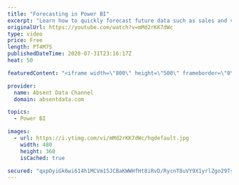 ```yaml
---
title: "Forecasting in Power BI"
excerpt: "Learn how to quickly forecast future data such as sales and values with the analytics pane in Power BI."
originalUrl: https://youtube.com/watch?v=mMd2rKK7dWc
type: video
price: Free
length: PT4M7S
publishedDateTime: 2020-07-31T23:16:17Z
heat: 50

featuredContent: "<iframe width=\"800\" height=\"500\" frameborder=\"0\" src=\"https://www.youtube.com/embed/mMd2rKK7dWc\" allow=\"accelerometer; autoplay; encrypted-media; gyroscope; picture-in-picture\" allowfullscreen></iframe>"

provider:
  name: Absent Data Channel
  domain: absentdata.com

topics:
  - Power BI

images:
  - url: https://i.ytimg.com/vi/mMd2rKK7dWc/hqdefault.jpg
    width: 480
    height: 360
    isCached: true

secured: "qxpOyiGk6wi614h1MCVm15JCBaKWWHfHt8iRvD/RycnT8uVY9X1yrlZgo29TssWHFvao84x5SPGcoBkVSjhUXbIF2n50QD/kDkmQQ23P6yAnMZfZBNoBuZe6xoQATKb03N2/2axC6X/1PMRzjSG+S3bZ6rRtRMDkGkvoSAwltTengujAkDF8UE4Z7KgedoUtj1pbe7wlqerTsUXinwPJZUS1KSIQUaTtajiAfOddhMprX6o7IldDXeXHbnJI3IQsTDi9dfJu9N5PxVR4EUX6P45Ga/szu2eVL4Jb2LJi9hAqudKh1LwhwIrtALBYxq5GJuV3JxRC9LjXb+Z6ehNM4CTA6EgL7gTpAMt+me3h3Ck9c2Ybvd4LPGNAKkD6gGPZZtXMRZX8KTFQMxL+0e3QpueMCoZkvw3WDc/Ta2+j1Jg=;P7OqgEKX0zZxetXheQ0EIg=="
---
```


